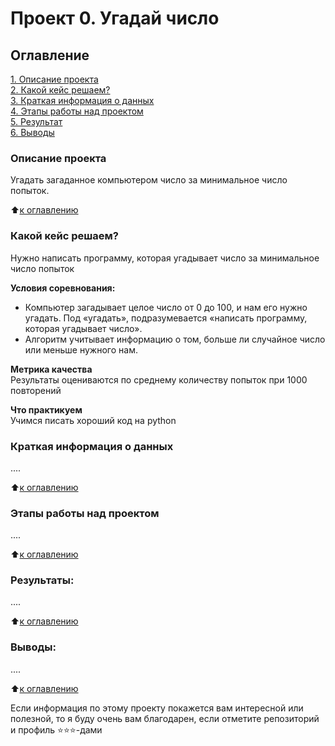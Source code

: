 # Проект 0. Угадай число

## Оглавление  
[1. Описание проекта](https://github.com/AlexexDenimus/sf_ds_projects/tree/master/project_0/README.md#Описание-проекта)  
[2. Какой кейс решаем?](https://github.com/AlexexDenimus/sf_ds_projects/tree/master/project_0/README.md#Какой-кейс-решаем)  
[3. Краткая информация о данных](https://github.com/AlexexDenimus/sf_ds_projects/tree/master/project_0/README.md#Краткая-информация-о-данных)  
[4. Этапы работы над проектом](https://github.com/AlexexDenimus/sf_ds_projects/tree/master/project_0/README.md#Этапы-работы-над-проектом)  
[5. Результат](https://github.com/AlexexDenimus/sf_ds_projects/tree/master/project_0/README.md#Результат)    
[6. Выводы](https://github.com/AlexexDenimus/sf_ds_projects/tree/master/project_0/README.md#Выводы) 

### Описание проекта    
Угадать загаданное компьютером число за минимальное число попыток.

:arrow_up:[к оглавлению](https://github.com/AlexexDenimus/sf_ds_projects/tree/master/project_0/README.md#Оглавление)


### Какой кейс решаем?    
Нужно написать программу, которая угадывает число за минимальное число попыток

**Условия соревнования:**  
- Компьютер загадывает целое число от 0 до 100, и нам его нужно угадать. Под «угадать», подразумевается «написать программу, которая угадывает число».
- Алгоритм учитывает информацию о том, больше ли случайное число или меньше нужного нам.

**Метрика качества**     
Результаты оцениваются по среднему количеству попыток при 1000 повторений

**Что практикуем**     
Учимся писать хороший код на python


### Краткая информация о данных
....
  
:arrow_up:[к оглавлению](https://github.com/AlexexDenimus/sf_ds_projects/tree/master/project_0/README.md#Оглавление)


### Этапы работы над проектом  
....

:arrow_up:[к оглавлению](https://github.com/AlexexDenimus/sf_ds_projects/tree/master/project_0/README.md#Оглавление)


### Результаты:  
....

:arrow_up:[к оглавлению](https://github.com/AlexexDenimus/sf_ds_projects/tree/master/project_0/README.md#Оглавление)


### Выводы:  
....

:arrow_up:[к оглавлению](https://github.com/AlexexDenimus/sf_ds_projects/tree/master/project_0/README.md#Оглавление)


Если информация по этому проекту покажется вам интересной или полезной, то я буду очень вам благодарен, если отметите репозиторий и профиль ⭐️⭐️⭐️-дами